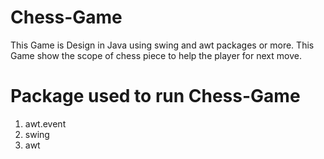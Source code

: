 # Chess-Game
This Game is Design in Java using swing and awt packages or more. This Game show the scope of chess piece to help the player for next move.


# Package used to run Chess-Game
1. awt.event
2. swing
3. awt 
